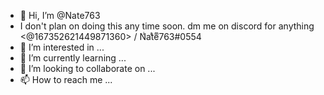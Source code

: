 - 👋 Hi, I’m @Nate763
- I don't plan on doing this any time soon. dm me on discord for anything <@167352621449871360> / Nͥatͣeͫ763#0554
- 👀 I’m interested in ...
- 🌱 I’m currently learning ...
- 💞️ I’m looking to collaborate on ...
- 📫 How to reach me ...

<!---
Nate763/Nate763 is a ✨ special ✨ repository because its `README.md` (this file) appears on your GitHub profile.
You can click the Preview link to take a look at your changes.
--->

